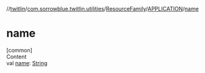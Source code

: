 //[twitlin](../../../index.md)/[com.sorrowblue.twitlin.utilities](../../index.md)/[ResourceFamily](../index.md)/[APPLICATION](index.md)/[name](name.md)



# name  
[common]  
Content  
val [name](name.md): [String](https://kotlinlang.org/api/latest/jvm/stdlib/kotlin/-string/index.html)  



